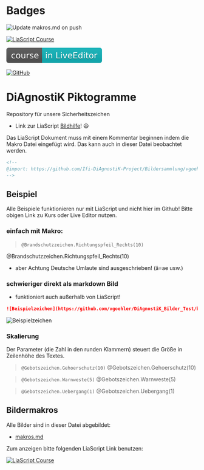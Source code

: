 <!--
author: Volker Göhler
version: 0.2.0
comment: This repository is a collection of Safety Signs for the DiAgnostiK Project
@import: https://github.com/Ifi-DiAgnostiK-Project/Piktogramme/blob/main/makros.md?raw=true


-->

# Badges

![Update makros.md on push](https://github.com/Ifi-DiAgnostiK-Project/Piktogramme/actions/workflows/github_workflows_update-makros.yml/badge.svg)

[![LiaScript Course](https://raw.githubusercontent.com/LiaScript/LiaScript/master/badges/course.svg)](https://liascript.github.io/course/?https://github.com/Ifi-DiAgnostiK-Project/Piktogramme/blob/main/README.md?raw=true)

[![LiaScript LiveEditor](https://raw.githubusercontent.com/LiaScript/LiaScript/refs/heads/development/badges/editor.svg)](https://liascript.github.io/LiveEditor/?/show/file/https://github.com/Ifi-DiAgnostiK-Project/Piktogramme/blob/main/README.md?raw=true)

[![GitHub](https://img.shields.io/badge/Ansehen%20auf-GitHub-181717?logo=github)](https://github.com/Ifi-DiAgnostiK-Project/Piktogramme/blob/main/README.md)

# DiAgnostiK Piktogramme
Repository für unsere Sicherheitszeichen

- Link zur LiaScript [Bildhilfe](https://liascript.github.io/course/?https://raw.githubusercontent.com/liaScript/docs/master/README.md#24)! 😃

Das  LiaScript Dokument muss mit einem Kommentar beginnen indem die Makro Datei eingefügt wird. Das kann auch in dieser Datei beobachtet werden.

```markdown
<!--
@import: https://github.com/Ifi-DiAgnostiK-Project/Bildersammlung/vgoehler/Piktogramme/blob/main/makros.md?raw=true
-->
```

## Beispiel

Alle Beispiele funktionieren nur mit LiaScript und nicht hier im Github! Bitte obigen Link zu Kurs oder Live Editor nutzen.

### einfach mit Makro:

> `@Brandschutzzeichen.Richtungspfeil_Rechts(10)`

@Brandschutzzeichen.Richtungspfeil_Rechts(10)

- aber Achtung Deutsche Umlaute sind ausgeschrieben! (ä=ae usw.)

### schwieriger direkt als markdown Bild

- funktioniert auch außerhalb von LiaScript!

```md
![Beispielzeichen](https://github.com/vgoehler/DiAgnostiK_Bilder_Test/blob/main/Brandschutzzeichen/Sicherheitszeichen_Brandschutz_Richtungspfeil_Rechts.jpg?raw=true)
```

![Beispielzeichen](https://github.com/vgoehler/DiAgnostiK_Bilder_Test/blob/main/img/Brandschutzzeichen/Richtungspfeil_Rechts.jpg?raw=true)<!-- style="height: 10rem;" -->

### Skalierung

Der Parameter (die Zahl in den runden Klammern) steuert die Größe in Zeilenhöhe des Textes.

> `@Gebotszeichen.Gehoerschutz(10)`
@Gebotszeichen.Gehoerschutz(10)

> `@Gebotszeichen.Warnweste(5)`
@Gebotszeichen.Warnweste(5)

> `@Gebotszeichen.Uebergang(1)`
@Gebotszeichen.Uebergang(1)

## Bildermakros

Alle Bilder sind in dieser Datei abgebildet:

- [makros.md](https://github.com/vgoehler/DiAgnostiK_Bilder_Test/blob/main/makros.md)

Zum anzeigen bitte folgenden LiaScript Link benutzen:

[![LiaScript Course](https://raw.githubusercontent.com/LiaScript/LiaScript/master/badges/course.svg)](https://liascript.github.io/course/?https://github.com/vgoehler/DiAgnostiK_Bilder_Test/blob/main/makros.md?raw=true)
